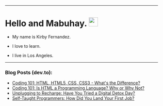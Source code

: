 
<img src="https://komarev.com/ghpvc/?username=kirbygit&style=flat-square&color=blue" alt=""/>

---
<h1>
  Hello and Mabuhay.
  <img src="https://media.giphy.com/media/hvRJCLFzcasrR4ia7z/giphy.gif" width="30px"/>
</h1>

- My name is Kirby Fernandez.

- I love to learn.

- I live in Los Angeles.

---

### Blog Posts (dev.to):
<!-- BLOG-POST-LIST:START -->
- [Coding 101: HTML, HTML5, CSS, CSS3 - What&#39;s the Difference?](https://dev.to/codenewbieteam/coding-101-html-html5-css-css3-whats-the-difference-2p67)
- [Coding 101: Is HTML a Programming Language? Why or Why Not?](https://dev.to/codenewbieteam/coding-101-is-html-a-programming-language-why-or-why-not-97n)
- [Unplugging to Recharge: Have You Tried a Digital Detox Day?](https://dev.to/codenewbieteam/unplugging-to-recharge-have-you-tried-a-digital-detox-day-3e5p)
- [Self-Taught Programmers: How Did You Land Your First Job?](https://dev.to/codenewbieteam/self-taught-programmers-how-did-you-land-your-first-job-4pha)
<!-- BLOG-POST-LIST:END -->

